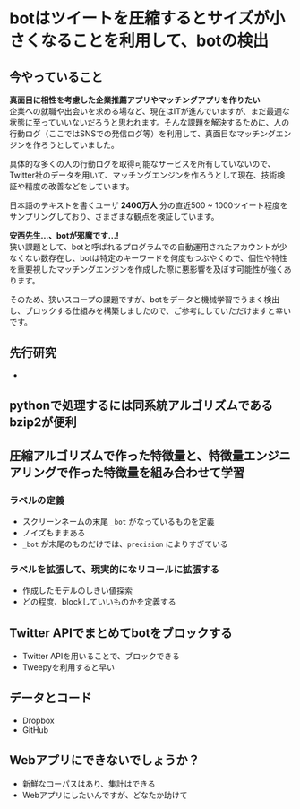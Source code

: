 
# botはツイートを圧縮するとサイズが小さくなることを利用して、botの検出

## 今やっていること
**真面目に相性を考慮した企業推薦アプリやマッチングアプリを作りたい**  
企業への就職や出会いを求める場など、現在はITが進んでいますが、まだ最適な状態に至っていいないだろうと思われます。そんな課題を解決するために、人の行動ログ（ここではSNSでの発信ログ等）を利用して、真面目なマッチングエンジンを作ろうとしていました。  

具体的な多くの人の行動ログを取得可能なサービスを所有していないので、Twitter社のデータを用いて、マッチングエンジンを作ろうとして現在、技術検証や精度の改善などをしています。  

日本語のテキストを書くユーザ **2400万人** 分の直近500 ~ 1000ツイート程度をサンプリングしており、さまざまな観点を検証しています。

**安西先生...、botが邪魔です...!**  
狭い課題として、botと呼ばれるプログラムでの自動運用されたアカウントが少なくない数存在し、botは特定のキーワードを何度もつぶやくので、個性や特性を重要視したマッチングエンジンを作成した際に悪影響を及ぼす可能性が強くあります。  

そのため、狭いスコープの課題ですが、botをデータと機械学習でうまく検出し、ブロックする仕組みを構築しましたので、ご参考にしていただけますと幸いです。  

## 先行研究
 - 

## pythonで処理するには同系統アルゴリズムであるbzip2が便利

## 圧縮アルゴリズムで作った特徴量と、特徴量エンジニアリングで作った特徴量を組み合わせて学習

### ラベルの定義
 - スクリーンネームの末尾 `_bot` がなっているものを定義
 - ノイズもままある
 - `_bot` が末尾のものだけでは、`precision` によりすぎている

### ラベルを拡張して、現実的になリコールに拡張する
 - 作成したモデルのしきい値探索
 - どの程度、blockしていいものかを定義する

## Twitter APIでまとめてbotをブロックする
 - Twitter APIを用いることで、ブロックできる
 - Tweepyを利用すると早い

## データとコード
 - Dropbox
 - GitHub

## Webアプリにできないでしょうか？
 - 新鮮なコーパスはあり、集計はできる
 - Webアプリにしたいんですが、どなたか助けて

